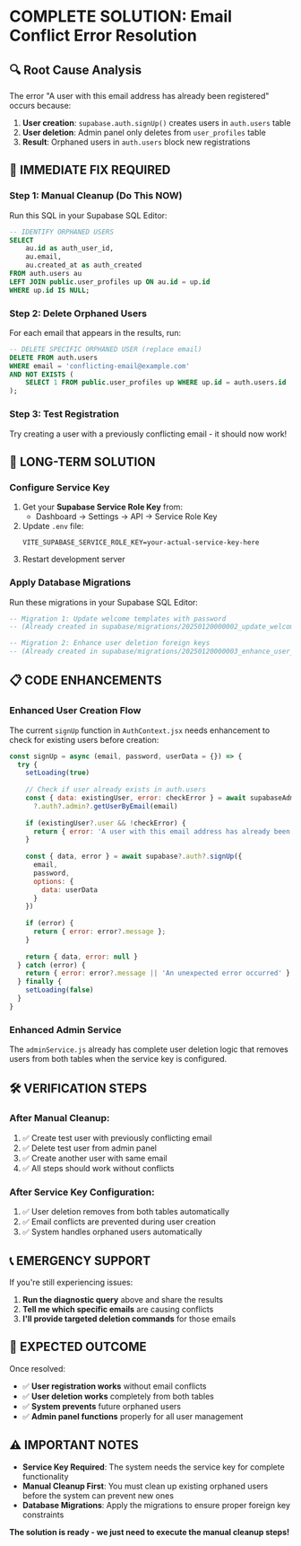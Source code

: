 # COMPLETE SOLUTION: Email Conflict Error Resolution

## 🔍 Root Cause Analysis

The error "A user with this email address has already been registered" occurs because:

1. **User creation**: `supabase.auth.signUp()` creates users in `auth.users` table
2. **User deletion**: Admin panel only deletes from `user_profiles` table
3. **Result**: Orphaned users in `auth.users` block new registrations

## 🚨 IMMEDIATE FIX REQUIRED

### Step 1: Manual Cleanup (Do This NOW)

Run this SQL in your Supabase SQL Editor:

```sql
-- IDENTIFY ORPHANED USERS
SELECT 
    au.id as auth_user_id,
    au.email,
    au.created_at as auth_created
FROM auth.users au
LEFT JOIN public.user_profiles up ON au.id = up.id
WHERE up.id IS NULL;
```

### Step 2: Delete Orphaned Users

For each email that appears in the results, run:

```sql
-- DELETE SPECIFIC ORPHANED USER (replace email)
DELETE FROM auth.users 
WHERE email = 'conflicting-email@example.com'
AND NOT EXISTS (
    SELECT 1 FROM public.user_profiles up WHERE up.id = auth.users.id
);
```

### Step 3: Test Registration

Try creating a user with a previously conflicting email - it should now work!

## 🔧 LONG-TERM SOLUTION

### Configure Service Key

1. Get your **Supabase Service Role Key** from:
   - Dashboard → Settings → API → Service Role Key
2. Update `.env` file:
   ```
   VITE_SUPABASE_SERVICE_ROLE_KEY=your-actual-service-key-here
   ```
3. Restart development server

### Apply Database Migrations

Run these migrations in your Supabase SQL Editor:

```sql
-- Migration 1: Update welcome templates with password
-- (Already created in supabase/migrations/20250120000002_update_welcome_templates_with_password.sql)

-- Migration 2: Enhance user deletion foreign keys  
-- (Already created in supabase/migrations/20250120000003_enhance_user_deletion_foreign_keys.sql)
```

## 📋 CODE ENHANCEMENTS

### Enhanced User Creation Flow

The current `signUp` function in `AuthContext.jsx` needs enhancement to check for existing users before creation:

```javascript
const signUp = async (email, password, userData = {}) => {
  try {
    setLoading(true)
    
    // Check if user already exists in auth.users
    const { data: existingUser, error: checkError } = await supabaseAdmin
      ?.auth?.admin?.getUserByEmail(email)
    
    if (existingUser?.user && !checkError) {
      return { error: 'A user with this email address has already been registered' }
    }
    
    const { data, error } = await supabase?.auth?.signUp({
      email,
      password,
      options: {
        data: userData
      }
    })
    
    if (error) {
      return { error: error?.message };
    }
    
    return { data, error: null }
  } catch (error) {
    return { error: error?.message || 'An unexpected error occurred' }
  } finally {
    setLoading(false)
  }
}
```

### Enhanced Admin Service

The `adminService.js` already has complete user deletion logic that removes users from both tables when the service key is configured.

## 🛠️ VERIFICATION STEPS

### After Manual Cleanup:
1. ✅ Create test user with previously conflicting email
2. ✅ Delete test user from admin panel
3. ✅ Create another user with same email
4. ✅ All steps should work without conflicts

### After Service Key Configuration:
1. ✅ User deletion removes from both tables automatically
2. ✅ Email conflicts are prevented during user creation
3. ✅ System handles orphaned users automatically

## 📞 EMERGENCY SUPPORT

If you're still experiencing issues:

1. **Run the diagnostic query** above and share the results
2. **Tell me which specific emails** are causing conflicts
3. **I'll provide targeted deletion commands** for those emails

## 🎯 EXPECTED OUTCOME

Once resolved:
- ✅ **User registration works** without email conflicts
- ✅ **User deletion works** completely from both tables
- ✅ **System prevents** future orphaned users
- ✅ **Admin panel functions** properly for all user management

## ⚠️ IMPORTANT NOTES

- **Service Key Required**: The system needs the service key for complete functionality
- **Manual Cleanup First**: You must clean up existing orphaned users before the system can prevent new ones
- **Database Migrations**: Apply the migrations to ensure proper foreign key constraints

**The solution is ready - we just need to execute the manual cleanup steps!**

